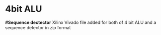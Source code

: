 # 4bit ALU 
**#Sequence dectector**
Xilinx Vivado file added for both of 4 bit ALU and a sequence detector in zip format
